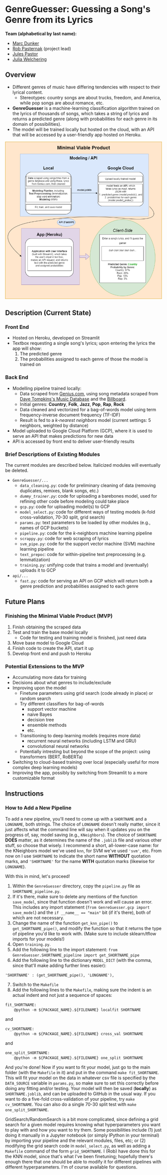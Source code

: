 # GenreGuesser: Guessing a Song's Genre from its Lyrics

**Team (alphabetical by last name):**
* [Marc Dunker](https://github.com/Dunkerm)
* [Rob Pasternak](https://github.com/robpasternak) (project lead)
* [Jules Pastor](https://github.com/JJPPastor)
* [Julia Welchering](https://github.com/julia-welch)

## Overview

- Different genres of music have differing tendencies with respect to their lyrical content.
    * Stereotypes: country songs are about trucks, freedom, and America, while pop songs are about romance, etc.
- **GenreGuesser** is a machine-learning classification algorithm trained on the lyrics of thousands of songs, which takes a string of lyrics and returns a predicted genre (along with probabilities for each genre in its domain of possibilities).
- The model will be trained locally but hosted on the cloud, with an API that will be accessed by a user-friendly app hosted on Heroku.

![productdiagram](productdiagram.png)

## Description (Current State)

### Front End

- Hosted on Heroku, developed on Streamlit
- Textbox requesting a single song's lyrics; upon entering the lyrics the app will show:
    1. The predicted genre
    2. The probabilities assigned to each genre of those the model is trained on

### Back End

- Modelling pipeline trained locally:
    * Data scraped from [Genius.com](https://www.genius.com), using song metadata scraped from [Dave Tompkins's Music Database](https://cs.uwaterloo.ca/~dtompkin/music/) and the [Billboard](https://www.billboard.com/charts/hot-100/).
    * Initial genres: **Country**, **Folk**, **Jazz**, **Pop**, **Rap**, **Rock**
    * Data cleaned and vectorized for a bag-of-words model using term frequency-inverse document frequency (TF-IDF)
    * Result is fed to a *k-nearest neighbors* model (current settings: 5 neighbors, weighted by distance)
- Model uploaded to Google Cloud Platform (GCP), where it is used to serve an API that makes predictions for new data
- API is accessed by front end to deliver user-friendly results

### Brief Descriptions of Existing Modules

The current modules are described below. Italicized modules will eventually be deleted.

* `GenreGuesser/...`
    * `data_cleaning.py`: code for preliminary cleaning of data (removing duplicates, remixes, blank songs, etc.)
    * _`dummy_trainer.py`_: code for uploading a barebones model, used for refining other code before modeling could take place
    * `gcp.py`: code for uploading model(s) to GCP
    * `model_select.py`: code for different ways of testing models (k-fold cross-validation, 70-30 split, grid search)
    * `params.py`: text parameters to be loaded by other modules (e.g., names of GCP buckets)
    * `pipeline.py`: code for the _k_-neighbors machine learning pipeline
    * `scrappy.py`: code for web scraping of lyrics
    * `svm_pipe.py`: code for the support vector machine (SVM) machine learning pipeline
    * `text_prepoc`: code for within-pipeline text preprocessing (e.g. lemmatization)
    * `training.py`: unifying code that trains a model and (eventually) uploads it to GCP
* `api/...`
    * `fast.py`: code for serving an API on GCP which will return both a genre prediction and probabilities assigned to each genre

## Future Plans
### Finishing the Minimal Viable Product (MVP)

1. Finish obtaining the scraped data
2. Test and train the base model locally
    * Code for testing and training model is finished, just need data
3. Move base model to Google Cloud
4. Finish code to create the API, start it up
5. Develop front end and push to Heroku

### Potential Extensions to the MVP

* Accumulating more data for training
* Decisions about what genres to include/exclude
* Improving upon the model
    * Finetune parameters using grid search (code already in place) or random search
    * Try different classifiers for bag-of-words
        * support vector machine
        * naive Bayes
        * decision tree
        * ensemble methods
        * etc.
    * Transitioning to deep learning models (requires more data)
        * recurrent neural networks (including LSTM and GRU)
        * convolutional neural networks
    * Potentially intresting but beyond the scope of the project: using transformers (BERT, RoBERTa)
* Switching to cloud-based training over local (especially useful for more complex deep learning models)
* Improving the app, possibly by switching from Streamlit to a more customizable format


## Instructions

### How to Add a New Pipeline

To add a new pipeline, you'll need to come up with a `SHORTNAME` and a `LONGNAME`, both strings. The choice of `LONGNAME` doesn't really matter, since it just affects what the command line will say when it updates you on the progress of, say, model saving (e.g., ``KNeighbors``). The choice of ``SHORTNAME`` **DOES** matter, as it determines the name of the `.joblib` file and various other stuff, so choose that wisely. I recommend a short, all-lower-case name: for the KNeighbors model we've used `knn`, for SVM we've used `'svm'`, etc. From now on I use `SHORTNAME` to indicate the short name **WITHOUT** quotation marks, and `'SHORTNAME'` for the name **WITH** quotation marks (likewise for `LONGNAME`).

With this in mind, let's proceed!

1. Within the `GenreGuesser` directory, copy the `pipeline.py` file as `SHORTNAME_pipeline.py`.
2. If it's there, make sure to delete any mentions of the function `save_model`, since that function doesn't work and will cause an error. This includes any import statement (`from GenreGuesser.gcp import save_model`) and the `if __name__ == "main"` bit (if it's there), both of which are not necessary.
2. Change the name of the function `get_knn_pipe()` to `get_SHORTNAME_pipe()`, and modify the function so that it returns the type of pipeline you'd like to work with. (Make sure to include sklearn/tflow imports for your models!)
4. Open `training.py`.
5. Add the following line to the import statement: `from GenreGuesser.SHORTNAME_pipeline import get_SHORTNAME_pipe`
6. Add the following line to the dictionary `MODEL_DICT` (with the comma, since that'll make adding further lines easier):
```
'SHORTNAME' : (get_SHORTNAME_pipe(), 'LONGNAME'),
```
7. Switch to the `Makefile`
8. Add the following lines to the `Makefile`, making sure the indent is an actual indent and not just a sequence of spaces:
```
fit_SHORTNAME:
	@python -m ${PACKAGE_NAME}.${FILENAME} localfit SHORTNAME
```
and
```
cv_SHORTNAME:
	@python -m ${PACKAGE_NAME}.${FILENAME} cross_val SHORTNAME
```
and
```
one_split_SHORTNAME:
	@python -m ${PACKAGE_NAME}.${FILENAME} one_split SHORTNAME
```


And you're done! Now if you want to fit your model, just go to the main folder (with the `Makefile` in it) and put in the command `make fit_SHORTNAME`. This will fit your model on the data in whatever csv file is specified by the `DATA_SOURCE` variable in `params.py`, so make sure to set this correctly before doing any fitting and/or testing. Your model will then be saved (**locally**) as `SHORTNAME.joblib`, and can be uploaded to GitHub in the usual way. If you want to do a five-fold cross-validation of your pipeline, try `make cv_SHORTNAME`. You can also do a single 70-30 split test with `make one_split_SHORTNAME`.

GridSearch/RandomSearch is a bit more complicated, since defining a grid search for a given model requires knowing what hyperparameters you want to play with and how you want to try them. Some possibilities include (1) just doing it manually in a Jupyter notebook (or simply IPython in your terminal) by importing your pipeline and the relevant modules, files, etc; or (2) modifying the grid search code in `model_select.py`, as well as adding a `Makefile` command of the form `grid_SHORTNAME`. I (Rob) have done this for the KNN model, since that's what I've been finetuning; hopefully there's enough there that one should be able to modify it for different pipelines with different hyperparameters. I'm of course available for questions.
